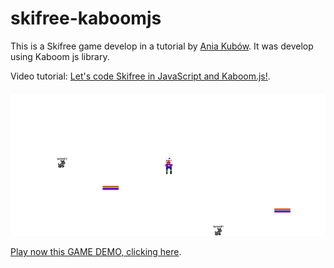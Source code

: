 # skifree-kaboomjs

This is a Skifree game develop in a tutorial by [Ania Kubów](https://www.youtube.com/c/AniaKub%C3%B3w). 
It was develop using Kaboom js library.

Video tutorial: [Let's code Skifree in JavaScript and Kaboom.js!](https://youtu.be/u5aD3lHrAaQ).

![Game play](imgs/skifree.gif)

[Play now this GAME DEMO, clicking here](https://skifree-kaboomjs.diegoqueres81.repl.co/).
